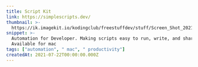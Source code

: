 ```yaml
---
title: Script Kit
link: https://simplescripts.dev/
thumbnail: >-
  https://ik.imagekit.io/kodingclub/freestuffdev/stuff/Screen_Shot_2021-07-23_at_7.18.59_AM-removebg-preview_nrZYOdGWK.png?updatedAt=1627011266529
snippet: >-
  Automation for Developer. Making scripts easy to run, write, and share.
  Available for mac
tags: ["automation", " mac", " productivity"]
createdAt: 2021-07-22T00:00:00.000Z
---
```

